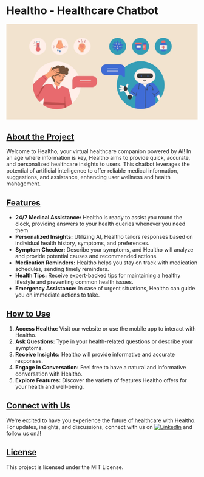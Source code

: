 # Healtho - Healthcare Chatbot

![Healtho](https://github.com/Vishal-1007/Health-Care-Chatbot-AI/blob/main/Helthoimh.png)

## <u>**About the Project**</u>

Welcome to Healtho, your virtual healthcare companion powered by AI! In an age where information is key, Healtho aims to provide quick, accurate, and personalized healthcare insights to users. This chatbot leverages the potential of artificial intelligence to offer reliable medical information, suggestions, and assistance, enhancing user wellness and health management.

## <u>**Features**</u>

- **24/7 Medical Assistance:** Healtho is ready to assist you round the clock, providing answers to your health queries whenever you need them.  
- **Personalized Insights:** Utilizing AI, Healtho tailors responses based on individual health history, symptoms, and preferences.  
- **Symptom Checker:** Describe your symptoms, and Healtho will analyze and provide potential causes and recommended actions.  
- **Medication Reminders:** Healtho helps you stay on track with medication schedules, sending timely reminders.  
- **Health Tips:** Receive expert-backed tips for maintaining a healthy lifestyle and preventing common health issues.  
- **Emergency Assistance:** In case of urgent situations, Healtho can guide you on immediate actions to take.  

## <u>**How to Use**</u>

1. **Access Healtho:** Visit our website or use the mobile app to interact with Healtho.  
2. **Ask Questions:** Type in your health-related questions or describe your symptoms.  
3. **Receive Insights:** Healtho will provide informative and accurate responses.  
4. **Engage in Conversation:** Feel free to have a natural and informative conversation with Healtho.  
5. **Explore Features:** Discover the variety of features Healtho offers for your health and well-being.  

## <u>**Connect with Us**</u>

We're excited to have you experience the future of healthcare with Healtho. For updates, insights, and discussions, connect with us on [![LinkedIn](https://img.shields.io/badge/LinkedIn-%230077B5.svg?logo=linkedin&logoColor=white)](https://www.linkedin.com/in/vishalgupta007/)  and follow us on.!!

## <u>**License**</u>

This project is licensed under the MIT License.
